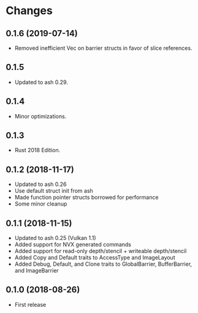 # Changes

## 0.1.6 (2019-07-14)

* Removed inefficient Vec<AccessType> on barrier structs in favor of slice references.

## 0.1.5

* Updated to ash 0.29.

## 0.1.4

* Minor optimizations.

## 0.1.3

* Rust 2018 Edition.

## 0.1.2 (2018-11-17)

* Updated to ash 0.26
* Use default struct init from ash
* Made function pointer structs borrowed for performance
* Some minor cleanup

## 0.1.1 (2018-11-15)

* Updated to ash 0.25 (Vulkan 1.1)
* Added support for NVX generated commands
* Added support for read-only depth/stencil + writeable depth/stencil
* Added Copy and Default traits to AccessType and ImageLayout
* Added Debug, Default, and Clone traits to GlobalBarrier, BufferBarrier, and ImageBarrier

## 0.1.0 (2018-08-26)

* First release